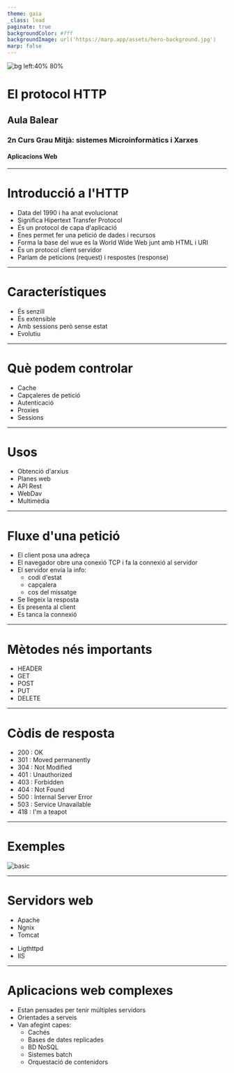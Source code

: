 ```yaml
---
theme: gaia
_class: lead
paginate: true
backgroundColor: #fff
backgroundImage: url('https://marp.app/assets/hero-background.jpg')
marp: false
---
```


![bg left:40% 80%](http://www.aulabalear.org/IMG/siteon0.png)

# **El protocol HTTP**

## Aula Balear
### 2n Curs Grau Mitjà: sistemes Microinformàtics i Xarxes
#### Aplicacions Web

---

# Introducció a l'HTTP

* Data del 1990 i ha anat evolucionat
* Significa Hipertext Transfer Protocol
* És un protocol de capa d'aplicació
* Enes permet fer una petició de dades i recursos
* Forma la base del wue es la World Wide Web junt amb HTML i URI
* És un protocol client servidor
* Parlam de peticions (request) i respostes (response)


---

# Característiques

* És senzill
* És extensible
* Amb sessions però sense estat
* Evolutiu

---

# Què podem controlar

* Cache
* Capçaleres de petició
* Autenticació
* Proxies
* Sessions

---

# Usos

* Obtenció d'arxius
* Planes web
* API Rest
* WebDav
* Multimèdia
  
---

# Fluxe d'una petició

* El client posa una adreça
* El navegador obre una conexió TCP i fa la connexió al servidor
* El servidor envía la info:
  * codi d'estat
  * capçalera
  * cos del missatge
* Se llegeix la resposta
* Es presenta al client
* Es tanca la connexió

---

# Mètodes nés importants

*  HEADER
*  GET
*  POST
*  PUT
*  DELETE

---

# Còdis de resposta

* 200 : OK
* 301 : Moved permanently
* 304 : Not Modified
* 401 : Unauthorized
* 403 : Forbidden
* 404 : Not Found 
* 500 : Internal Server Error
* 503 : Service Unavailable
* 418 : I'm a teapot

---

# Exemples 

![basic](http://www.aulabalear.org/local/cache-gd2/358b7d971319cacaadfb6d15f64465ed.jpg)

---

# Servidors web

+ Apache
+ Ngnix
+ Tomcat
* Ligthttpd
* IIS

---

# Aplicacions web complexes

* Estan pensades per tenir múltiples servidors
* Orientades a serveis
* Van afegint capes:
  * Cachés
  * Bases de dates replicades
  * BD NoSQL
  * Sistemes batch
  * Orquestació de contenidors